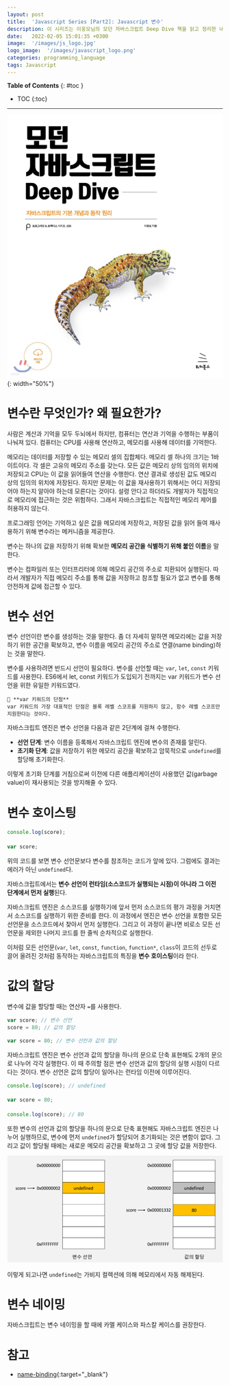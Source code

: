 ```yaml
---
layout: post
title:  'Javascript Series [Part2]: Javascript 변수'
description: 이 시리즈는 이웅모님의 모던 자바스크립트 Deep Dive 책을 읽고 정리한 내용입니다.
date:   2022-02-05 15:01:35 +0300
image:  '/images/js_logo.jpg'
logo_image:  '/images/javascript_logo.png'
categories: programming_language
tags: Javascript
---
```


**Table of Contents**
{: #toc }
*  TOC
{:toc}

---

![](../../images/js_1.jpeg){: width="50%"}  

# 변수란 무엇인가? 왜 필요한가?  

사람은 계산과 기억을 모두 두뇌에서 하지만, 컴퓨터는 연산과 기억을 수행하는 부품이 나눠져 있다. 컴퓨터는 CPU를 사용해 연산하고, 메모리를 사용해 데이터를 기억한다.  

메모리는 데이터를 저장할 수 있는 메모리 셀의 집합체다. 메모리 셀 하나의 크기는 1바이트이다. 각 셀은 고유의 메모리 주소를 갖는다. 모든 값은 메모리 상의 임의의 위치에 저장되고 CPU는 이 값을 읽어들여 연산을 수행한다. 연산 결과로 생성된 값도 메모리 상의 임의의 위치에 저장된다. 하지만 문제는 이 값을 재사용하기 위해서는 어디 저장되어야 하는지 알아야 하는데 모른다는 것이다. 설령 안다고 하더라도 개발자가 직접적으로 메모리에 접근하는 것은 위험하다. 그래서 자바스크립트는 직접적인 메모리 제어를 허용하지 않는다.  

프로그래밍 언어는 기억하고 싶은 값을 메모리에 저장하고, 저장된 값을 읽어 들여 재사용하기 위해 변수라는 메커니즘을 제공한다.  

변수는 하나의 값을 저장하기 위해 확보한 **메모리 공간을 식별하기 위해 붙인 이름**을 말한다.  

변수는 컴파일러 또는 인터프리터에 의해 메모리 공간의 주소로 치환되어 실행된다. 따라서 개발자가 직접 메모리 주소를 통해 값을 저장하고 참조할 필요가 없고 변수를 통해 안전하게 값에 접근할 수 있다.  

# 변수 선언
변수 선언이란 변수를 생성하는 것을 말한다. 좀 더 자세히 말하면 메모리에는 값을 저장하기 위한 공간을 확보하고, 변수 이름을 메모리 공간의 주소로 연결(name binding)하는 것을 말한다.  

변수를 사용하려면 반드시 선언이 필요하다. 변수를 선언할 때는 `var`, `let`, `const` 키워드를 사용한다. ES6에서 let, const 키워드가 도입되기 전까지는 var 키워드가 변수 선언을 위한 유일한 키워드였다.  

```
🦄 **var 키워드의 단점**  
var 키워드의 가장 대표적인 단점은 블록 레벨 스코프를 지원하지 않고, 함수 레벨 스코프만 지원한다는 것이다.  
``` 

자바스크립트 엔진은 변수 선언을 다음과 같은 2단계에 걸쳐 수행한다.  
- **선언 단계**: 변수 이름을 등록해서 자바스크립트 엔진에 변수의 존재를 알린다.  
- **초기화 단계**: 값을 저장하기 위한 메모리 공간을 확보하고 암묵적으로 `undefined`를 할당해 초기화한다.  

이렇게 초기화 단계를 거침으로써 이전에 다른 애플리케이션이 사용했던 값(garbage value)이 재사용되는 것을 방지해줄 수 있다.  

# 변수 호이스팅

```js
console.log(score);

var score;
```

위의 코드를 보면 변수 선언문보다 변수를 참조하는 코드가 앞에 있다. 그럼에도 결과는 에러가 아닌 `undefined`다.

자바스크립트에서는 **변수 선언이 런타임(소스코드가 실행되는 시점)이 아니라 그 이전 단계에서 먼저 실행**된다.  

자바스크립트 엔진은 소스코드를 실행하기에 앞서 먼저 소스코드의 평가 과정을 거치면서 소스코드를 실행하기 위한 준비를 한다. 이 과정에서 엔진은 변수 선언을 포함한 모든 선언문을 소스코드에서 찾아서 먼저 실행한다. 그리고 이 과정이 끝나면 비로소 모든 선언문을 제외한 나머지 코드를 한 줄씩 순차적으로 실행한다.

이처럼 모든 선언문(`var`, `let`, `const`, `function`, `function*`, `class`이 코드의 선두로 끌어 올려진 것처럼 동작하는 자바스크립트의 특징을 **변수 호이스팅**이라 한다. 

# 값의 할당  

변수에 값을 할당할 때는 연산자 `=`를 사용한다.  

```js
var score; // 변수 선언
score = 80; // 값의 할당
```

```js
var score = 80; // 변수 선언과 값의 할당
```

자바스크립트 엔진은 변수 선언과 값의 할당을 하나의 문으로 단축 표현해도 2개의 문으로 나누어 각각 실행한다. 이 때 주의할 점은 변수 선언과 값의 할당의 실행 시점이 다르다는 것이다. 변수 선언은 값의 할당이 일어나는 런타임 이전에 이루어진다.  

```js
console.log(score); // undefined

var score = 80;

console.log(score); // 80
```

또한 변수의 선언과 값의 할당을 하나의 문으로 단축 표현해도 자바스크립트 엔진은 나누어 실행하므로, 변수에 먼저 `undefined`가 할당되어 초기화되는 것은 변함이 없다. 그리고 값이 할당될 때에는 새로운 메모리 공간을 확보하고 그 곳에 할당 값을 저장한다.  

![](../../images/js_8.png)  

이렇게 되고나면 `undefined`는 가비지 컬렉션에 의해 메모리에서 자동 해제된다. 

# 변수 네이밍
자바스크립트는 변수 네이밍을 할 때에 카멜 케이스와 파스칼 케이스를 권장한다. 

# 참고
- [name-binding](https://ko.wikipedia.org/wiki/네임_바인딩){:target="_blank"}  
